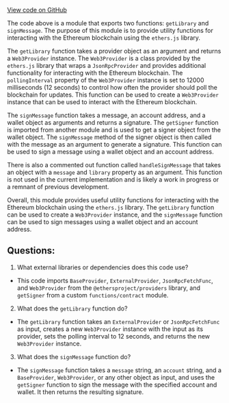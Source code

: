 [View code on GitHub](zoo-labs/zoo/blob/master/core/src/hooks/webReact.ts)

The code above is a module that exports two functions: `getLibrary` and `signMessage`. The purpose of this module is to provide utility functions for interacting with the Ethereum blockchain using the `ethers.js` library.

The `getLibrary` function takes a provider object as an argument and returns a `Web3Provider` instance. The `Web3Provider` is a class provided by the `ethers.js` library that wraps a `JsonRpcProvider` and provides additional functionality for interacting with the Ethereum blockchain. The `pollingInterval` property of the `Web3Provider` instance is set to 12000 milliseconds (12 seconds) to control how often the provider should poll the blockchain for updates. This function can be used to create a `Web3Provider` instance that can be used to interact with the Ethereum blockchain.

The `signMessage` function takes a message, an account address, and a wallet object as arguments and returns a signature. The `getSigner` function is imported from another module and is used to get a signer object from the wallet object. The `signMessage` method of the signer object is then called with the message as an argument to generate a signature. This function can be used to sign a message using a wallet object and an account address.

There is also a commented out function called `handleSignMessage` that takes an object with a `message` and `library` property as an argument. This function is not used in the current implementation and is likely a work in progress or a remnant of previous development.

Overall, this module provides useful utility functions for interacting with the Ethereum blockchain using the `ethers.js` library. The `getLibrary` function can be used to create a `Web3Provider` instance, and the `signMessage` function can be used to sign messages using a wallet object and an account address.
## Questions: 
 1. What external libraries or dependencies does this code use?
- This code imports `BaseProvider`, `ExternalProvider`, `JsonRpcFetchFunc`, and `Web3Provider` from the `@ethersproject/providers` library, and `getSigner` from a custom `functions/contract` module.

2. What does the `getLibrary` function do?
- The `getLibrary` function takes an `ExternalProvider` or `JsonRpcFetchFunc` as input, creates a new `Web3Provider` instance with the input as its provider, sets the polling interval to 12 seconds, and returns the new `Web3Provider` instance.

3. What does the `signMessage` function do?
- The `signMessage` function takes a `message` string, an `account` string, and a `BaseProvider`, `Web3Provider`, or any other object as input, and uses the `getSigner` function to sign the message with the specified account and wallet. It then returns the resulting signature.